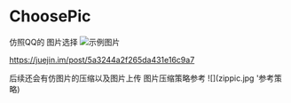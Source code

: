 # ChoosePic
仿照QQ的 图片选择
![](eg.gif '示例图片')

https://juejin.im/post/5a3244a2f265da431e16c9a7


后续还会有仿图片的压缩以及图片上传
图片压缩策略参考
![](zippic.jpg '参考策略)